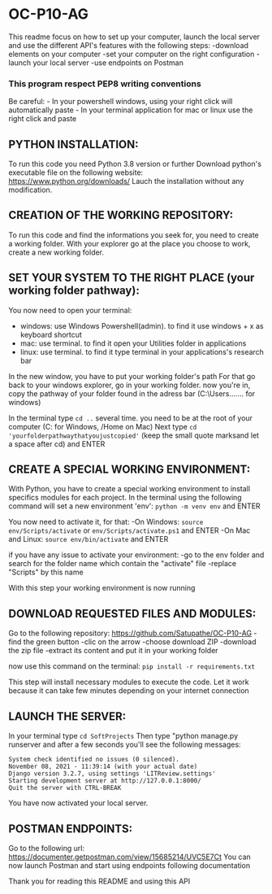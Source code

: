 # OC-P10-AG

This readme focus on how to set up your computer, launch the local server and use the different API's features with the following steps:
-download elements on your computer
-set your computer on the right configuration
-launch your local server
-use endpoints on Postman

### This program respect PEP8 writing conventions

Be careful: - In your powershell windows, using your right click will automatically paste
	    - In your terminal application for mac or linux use the right click and paste

## PYTHON INSTALLATION:
To run this code you need Python 3.8 version or further 
Download python's executable file on the following website: https://www.python.org/downloads/
Lauch the installation without any modification.

## CREATION OF THE WORKING REPOSITORY:
To run this code and find the informations you seek for, you need to create a working folder.
With your explorer go at the place you choose to work, create a new working folder. 

## SET YOUR SYSTEM TO THE RIGHT PLACE (your working folder pathway):
You now need to open your terminal:
- windows: use Windows Powershell(admin). to find it use windows + x as keyboard shortcut 
- mac: use terminal. to find it open your Utilities folder in applications
- linux: use terminal. to find it type terminal in your applications's research bar

In the new window, you have to put your working folder's path
For that go back to your windows explorer, go in your working folder.
now you're in, copy the pathway of your folder found in the adress bar (C:\Users\...\.... for windows)

In the terminal type ```cd ..``` several time. you need to be at the root of your computer (C: for Windows, /Home on Mac)
Next type ```cd 'yourfolderpathwaythatyoujustcopied'``` (keep the small quote marksand let a space after cd) and ENTER

## CREATE A SPECIAL WORKING ENVIRONMENT:
With Python, you have to create a special working environment to install specifics modules for each project.
In the terminal using the following command will set a new environment 'env':
```python -m venv env``` and ENTER

You now need to activate it, for that:
-On Windows: ```source env/Scripts/activate``` or ```env/Scripts/activate.ps1``` and ENTER
-On Mac and Linux: ```source env/bin/activate``` and ENTER

if you have any issue to activate your environment:
-go to the env folder and search for the folder name which contain the "activate" file 
-replace "Scripts" by this name

With this step your working environment is now running

## DOWNLOAD REQUESTED FILES AND MODULES:
Go to the following repository: https://github.com/Satupathe/OC-P10-AG
-find the green button
-clic on the arrow
-choose download ZIP
-download the zip file
-extract its content and put it in your working folder

now use this command on the terminal:
```pip install -r requirements.txt```

This step will install necessary modules to execute the code. 
Let it work because it can take few minutes depending on your internet connection

## LAUNCH THE SERVER:
In your terminal type ```cd SoftProjects```
Then type "python manage.py runserver and after a few seconds you'll see the following messages:

```
System check identified no issues (0 silenced).
November 08, 2021 - 11:39:14 (with your actual date)
Django version 3.2.7, using settings 'LITReview.settings'
Starting development server at http://127.0.0.1:8000/
Quit the server with CTRL-BREAK
```

You have now activated your local server.

## POSTMAN ENDPOINTS:
Go to the following url: https://documenter.getpostman.com/view/15685214/UVC5E7Ct 
You can now launch Postman and start using endpoints following documentation


Thank you for reading this README and using this API




